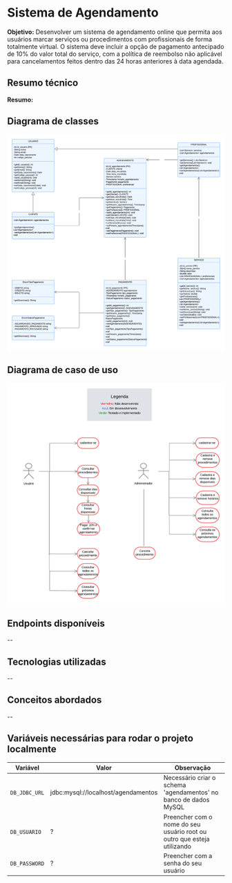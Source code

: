 # Sistema de Agendamento
**Objetivo:** Desenvolver um sistema de agendamento online que permita aos usuários marcar serviços ou procedimentos com profissionais de forma totalmente virtual. O sistema deve incluir a opção de pagamento antecipado de 10% do valor total do serviço, com a política de reembolso não aplicável para cancelamentos feitos dentro das 24 horas anteriores à data agendada.


## Resumo técnico
**Resumo:** 


## Diagrama de classes

![Diagrama de classes](diagramaClasses.png)

## Diagrama de caso de uso

![Diagrama de caso de uso](diagramaCasoDeUso.png)

## Endpoints disponíveis

--


## Tecnologias utilizadas

--


## Conceitos abordados


--


##  Variáveis necessárias para rodar o projeto localmente

 Variável      | Valor                               | Observação                                                              |
|---------------|-------------------------------------|-------------------------------------------------------------------------|
| `DB_JDBC_URL` | jdbc:mysql://localhost/agendamentos | Necessário criar o schema 'agendamentos' no banco de dados MySQL        |
| `DB_USUARIO`  | ?                                   | Preencher com o nome do seu usuário root ou outro que esteja utilizando |
| `DB_PASSWORD` | ?                                   | Preencher com a senha do seu usuário                                    |


